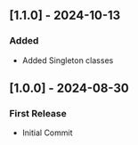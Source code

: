 ## [1.1.0] - 2024-10-13
### Added
- Added Singleton classes

## [1.0.0] - 2024-08-30
### First Release
- Initial Commit